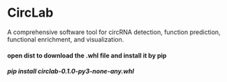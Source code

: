 # CircLab
A comprehensive software tool for circRNA detection,  function prediction, functional enrichment, and visualization.
#### open dist to download the .whl file and install it by pip
##### pip install circlab-0.1.0-py3-none-any.whl
